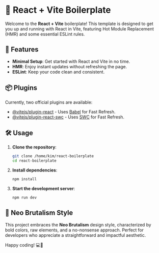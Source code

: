 # 🌟 React + Vite Boilerplate

Welcome to the **React + Vite** boilerplate! This template is designed to get you up and running with React in Vite, featuring Hot Module Replacement (HMR) and some essential ESLint rules.

## 🚀 Features

- **Minimal Setup**: Get started with React and Vite in no time.
- **HMR**: Enjoy instant updates without refreshing the page.
- **ESLint**: Keep your code clean and consistent.

## 📦 Plugins

Currently, two official plugins are available:

- [@vitejs/plugin-react](https://github.com/vitejs/vite-plugin-react/blob/main/packages/plugin-react/README.md) - Uses [Babel](https://babeljs.io/) for Fast Refresh.
- [@vitejs/plugin-react-swc](https://github.com/vitejs/vite-plugin-react-swc) - Uses [SWC](https://swc.rs/) for Fast Refresh.

## 🛠️ Usage

1. **Clone the repository**:
    ```sh
    git clone /home/kim/react-boilerplate
    cd react-boilerplate
    ```

2. **Install dependencies**:
    ```sh
    npm install
    ```

3. **Start the development server**:
    ```sh
    npm run dev
    ```

## 🎨 Neo Brutalism Style

This project embraces the **Neo Brutalism** design style, characterized by bold colors, raw elements, and a no-nonsense approach. Perfect for developers who appreciate a straightforward and impactful aesthetic.

Happy coding! 💻🌟
